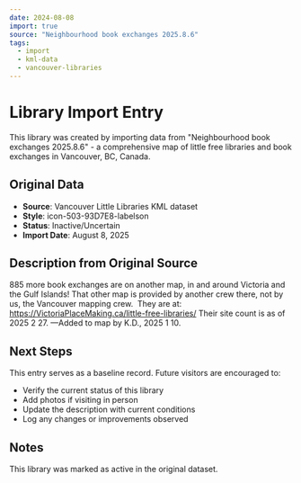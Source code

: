 ```yaml
---
date: 2024-08-08
import: true
source: "Neighbourhood book exchanges 2025.8.6"
tags:
  - import
  - kml-data
  - vancouver-libraries
---
```


# Library Import Entry

This library was created by importing data from "Neighbourhood book exchanges 2025.8.6" - a comprehensive map of little free libraries and book exchanges in Vancouver, BC, Canada.

## Original Data

- **Source**: Vancouver Little Libraries KML dataset
- **Style**: icon-503-93D7E8-labelson
- **Status**: Inactive/Uncertain
- **Import Date**: August 8, 2025

## Description from Original Source

885 more book exchanges are on another map, in and around Victoria and the Gulf Islands!
That other map is provided by another crew there, not by us, the Vancouver mapping crew.  
They are at: 
https://VictoriaPlaceMaking.ca/little-free-libraries/
Their site count is as of 2025 2 27.
—Added to map by K.D., 2025 1 10.

 

## Next Steps

This entry serves as a baseline record. Future visitors are encouraged to:
- Verify the current status of this library
- Add photos if visiting in person
- Update the description with current conditions
- Log any changes or improvements observed

## Notes

This library was marked as active in the original dataset.
